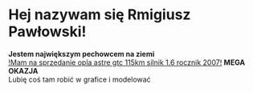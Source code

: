 # Hej nazywam się Rmigiusz Pawłowski!
<b>Jestem największym pechowcem na ziemi</b><br>
<u>!Mam na sprzedanie opla astre gtc 115km silnik 1.6 rocznik 2007!</u> <b>MEGA OKAZJA</b><br>
Lubię coś tam robić w grafice i modelować